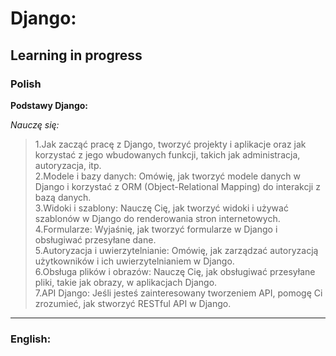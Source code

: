 # Django:

## Learning in progress

### Polish
<b>Podstawy Django:</b>

_Nauczę się:_

>1.Jak zacząć pracę z Django, tworzyć projekty i aplikacje oraz jak korzystać z jego wbudowanych funkcji, takich jak administracja, autoryzacja, itp.<br>
>2.Modele i bazy danych: Omówię, jak tworzyć modele danych w Django i korzystać z ORM (Object-Relational Mapping) do interakcji z bazą danych.<br>
>3.Widoki i szablony: Nauczę Cię, jak tworzyć widoki i używać szablonów w Django do renderowania stron internetowych.<br>
>4.Formularze: Wyjaśnię, jak tworzyć formularze w Django i obsługiwać przesyłane dane.<br>
>5.Autoryzacja i uwierzytelnianie: Omówię, jak zarządzać autoryzacją użytkowników i ich uwierzytelnianiem w Django.<br>
>6.Obsługa plików i obrazów: Nauczę Cię, jak obsługiwać przesyłane pliki, takie jak obrazy, w aplikacjach Django.<br>
>7.API Django: Jeśli jesteś zainteresowany tworzeniem API, pomogę Ci zrozumieć, jak stworzyć RESTful API w Django.<br>

***

### English:
